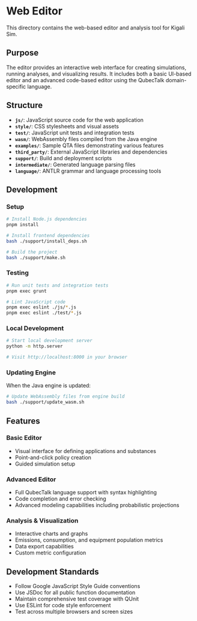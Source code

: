 # Web Editor

This directory contains the web-based editor and analysis tool for Kigali Sim.

## Purpose

The editor provides an interactive web interface for creating simulations, running analyses, and visualizing results. It includes both a basic UI-based editor and an advanced code-based editor using the QubecTalk domain-specific language.

## Structure

- **`js/`**: JavaScript source code for the web application
- **`style/`**: CSS stylesheets and visual assets
- **`test/`**: JavaScript unit tests and integration tests
- **`wasm/`**: WebAssembly files compiled from the Java engine
- **`examples/`**: Sample QTA files demonstrating various features
- **`third_party/`**: External JavaScript libraries and dependencies
- **`support/`**: Build and deployment scripts
- **`intermediate/`**: Generated language parsing files
- **`language/`**: ANTLR grammar and language processing tools

## Development

### Setup

```bash
# Install Node.js dependencies
pnpm install

# Install frontend dependencies
bash ./support/install_deps.sh

# Build the project
bash ./support/make.sh
```

### Testing

```bash
# Run unit tests and integration tests
pnpm exec grunt

# Lint JavaScript code
pnpm exec eslint ./js/*.js
pnpm exec eslint ./test/*.js
```

### Local Development

```bash
# Start local development server
python -m http.server

# Visit http://localhost:8000 in your browser
```

### Updating Engine

When the Java engine is updated:

```bash
# Update WebAssembly files from engine build
bash ./support/update_wasm.sh
```

## Features

### Basic Editor
- Visual interface for defining applications and substances
- Point-and-click policy creation
- Guided simulation setup

### Advanced Editor
- Full QubecTalk language support with syntax highlighting
- Code completion and error checking
- Advanced modeling capabilities including probabilistic projections

### Analysis & Visualization
- Interactive charts and graphs
- Emissions, consumption, and equipment population metrics
- Data export capabilities
- Custom metric configuration

## Development Standards

- Follow Google JavaScript Style Guide conventions
- Use JSDoc for all public function documentation
- Maintain comprehensive test coverage with QUnit
- Use ESLint for code style enforcement
- Test across multiple browsers and screen sizes